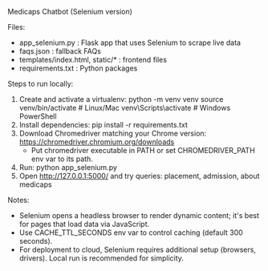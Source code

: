 
Medicaps Chatbot (Selenium version)

Files:
- app_selenium.py   : Flask app that uses Selenium to scrape live data
- faqs.json         : fallback FAQs
- templates/index.html, static/* : frontend files
- requirements.txt  : Python packages

Steps to run locally:
1. Create and activate a virtualenv:
   python -m venv venv
   source venv/bin/activate   # Linux/Mac
   venv\Scripts\activate    # Windows PowerShell
2. Install dependencies:
   pip install -r requirements.txt
3. Download Chromedriver matching your Chrome version: https://chromedriver.chromium.org/downloads
   - Put chromedriver executable in PATH or set CHROMEDRIVER_PATH env var to its path.
4. Run:
   python app_selenium.py
5. Open http://127.0.0.1:5000/ and try queries: placement, admission, about medicaps

Notes:
- Selenium opens a headless browser to render dynamic content; it's best for pages that load data via JavaScript.
- Use CACHE_TTL_SECONDS env var to control caching (default 300 seconds).
- For deployment to cloud, Selenium requires additional setup (browsers, drivers). Local run is recommended for simplicity.
